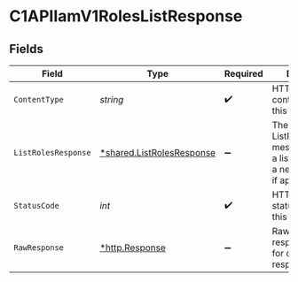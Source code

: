 # C1APIIamV1RolesListResponse


## Fields

| Field                                                                                       | Type                                                                                        | Required                                                                                    | Description                                                                                 |
| ------------------------------------------------------------------------------------------- | ------------------------------------------------------------------------------------------- | ------------------------------------------------------------------------------------------- | ------------------------------------------------------------------------------------------- |
| `ContentType`                                                                               | *string*                                                                                    | :heavy_check_mark:                                                                          | HTTP response content type for this operation                                               |
| `ListRolesResponse`                                                                         | [*shared.ListRolesResponse](../../models/shared/listrolesresponse.md)                       | :heavy_minus_sign:                                                                          | The ListRolesResponse message contains a list of results and a nextPageToken if applicable. |
| `StatusCode`                                                                                | *int*                                                                                       | :heavy_check_mark:                                                                          | HTTP response status code for this operation                                                |
| `RawResponse`                                                                               | [*http.Response](https://pkg.go.dev/net/http#Response)                                      | :heavy_minus_sign:                                                                          | Raw HTTP response; suitable for custom response parsing                                     |